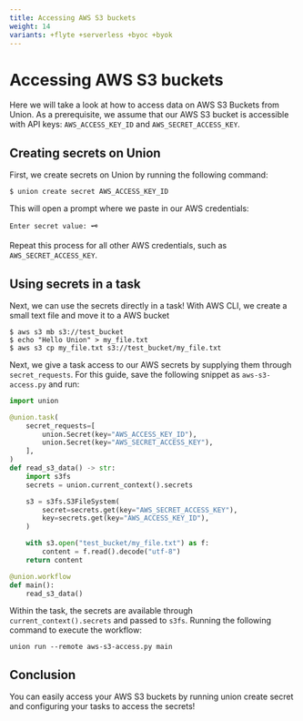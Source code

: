```yaml
---
title: Accessing AWS S3 buckets
weight: 14
variants: +flyte +serverless +byoc +byok
---
```


# Accessing AWS S3 buckets

Here we will take a look at how to access data on AWS S3 Buckets from Union.
As a prerequisite, we assume that our AWS S3 bucket is accessible with API keys: `AWS_ACCESS_KEY_ID` and `AWS_SECRET_ACCESS_KEY`.

## Creating secrets on Union

First, we create secrets on Union by running the following command:

```shell
$ union create secret AWS_ACCESS_KEY_ID
```

This will open a prompt where we paste in our AWS credentials:

```shell
Enter secret value: 🗝️
```

Repeat this process for all other AWS credentials, such as `AWS_SECRET_ACCESS_KEY`.

## Using secrets in a task

Next, we can use the secrets directly in a task! With AWS CLI, we create a small text file and move it to a AWS bucket

```shell
$ aws s3 mb s3://test_bucket
$ echo "Hello Union" > my_file.txt
$ aws s3 cp my_file.txt s3://test_bucket/my_file.txt
```

Next, we give a task access to our AWS secrets by supplying them through `secret_requests`. For this guide, save the following snippet as `aws-s3-access.py` and run:

```python
import union

@union.task(
    secret_requests=[
        union.Secret(key="AWS_ACCESS_KEY_ID"),
        union.Secret(key="AWS_SECRET_ACCESS_KEY"),
    ],
)
def read_s3_data() -> str:
    import s3fs
    secrets = union.current_context().secrets

    s3 = s3fs.S3FileSystem(
        secret=secrets.get(key="AWS_SECRET_ACCESS_KEY"),
        key=secrets.get(key="AWS_ACCESS_KEY_ID"),
    )

    with s3.open("test_bucket/my_file.txt") as f:
        content = f.read().decode("utf-8")
    return content

@union.workflow
def main():
    read_s3_data()
```

Within the task, the secrets are available through `current_context().secrets` and passed to `s3fs`. Running the following command to execute the workflow:

```shell
union run --remote aws-s3-access.py main
```

## Conclusion

You can easily access your AWS S3 buckets by running union create secret and configuring your tasks to access the secrets!
